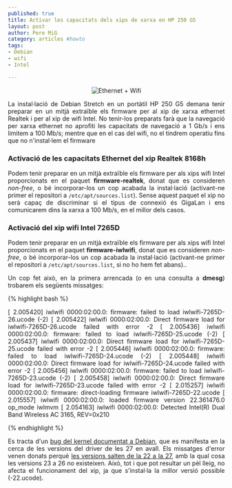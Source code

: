 ```yaml
--- 
published: true
title: Activar les capacitats dels xips de xarxa en HP 250 G5
layout: post
author: Pere MiG 
category: articles #howto 
tags: 
- Debian
- wifi
- Intel

---
```

<div style="text-align:center" markdown="1">

![Ethernet + Wifi](http://parentesis.com/imagesPosts/WiFi-Ethernet.jpg)

</div>
<div style="text-align:justify" markdown="1">

La instal·lació de Debian Stretch en un portàtil HP 250 G5 demana tenir preparar en un mitjà extraïble els firmware per al xip de xarxa ethernet Realtek i per al xip de wifi Intel. No tenir-los preparats farà que la navegació per xarxa ethernet no aprofiti les capacitats de navegació a 1 Gb/s i ens limitem a 100 Mb/s; mentre que en el cas del wifi, no el tindrem operatiu fins que no n'instal·lem el firmware

<!-- more -->
### Activació de les capacitats Ethernet del xip Realtek 8168h

Podem tenir preparar en un mitjà extraïble els firmware per als xips wifi Intel proporcionats en el paquet **firmware-realtek**, donat que es consideren *non-free*, o bé incorporar-los un cop acabada la instal·lació (activant-ne primer el repositori a `/etc/apt/sources.list`). Sense aquest paquet el xip no serà capaç de discriminar si el tipus de connexió és GigaLan i ens comunicarem dins la xarxa a 100 Mb/s, en el millor dels casos.

### Activació del xip wifi Intel 7265D

Podem tenir preparar en un mitjà extraïble els firmware per als xips wifi Intel proporcionats en el paquet **firmware-iwlwifi**, donat que es consideren *non-free*, o bé incorporar-los un cop acabada la instal·lació (activant-ne primer el repositori a `/etc/apt/sources.list`, si no ho hem fet abans)..

Un cop fet això, en la primera arrencada (o en una consulta a **dmesg**) trobarem els següents missatges:

{% highlight bash %}

[    2.005420] iwlwifi 0000:02:00.0: firmware: failed to load iwlwifi-7265D-26.ucode (-2)
[    2.005422] iwlwifi 0000:02:00.0: Direct firmware load for iwlwifi-7265D-26.ucode failed with error -2
[    2.005436] iwlwifi 0000:02:00.0: firmware: failed to load iwlwifi-7265D-25.ucode (-2)
[    2.005437] iwlwifi 0000:02:00.0: Direct firmware load for iwlwifi-7265D-25.ucode failed with error -2
[    2.005446] iwlwifi 0000:02:00.0: firmware: failed to load iwlwifi-7265D-24.ucode (-2)
[    2.005448] iwlwifi 0000:02:00.0: Direct firmware load for iwlwifi-7265D-24.ucode failed with error -2
[    2.005456] iwlwifi 0000:02:00.0: firmware: failed to load iwlwifi-7265D-23.ucode (-2)
[    2.005458] iwlwifi 0000:02:00.0: Direct firmware load for iwlwifi-7265D-23.ucode failed with error -2
[    2.015257] iwlwifi 0000:02:00.0: firmware: direct-loading firmware iwlwifi-7265D-22.ucode
[    2.015557] iwlwifi 0000:02:00.0: loaded firmware version 22.361476.0 op_mode iwlmvm
[    2.054163] iwlwifi 0000:02:00.0: Detected Intel(R) Dual Band Wireless AC 3165, REV=0x210

{% endhighlight %}

Es tracta d'un [bug del kernel documentat a Debian](https://bugs.debian.org/cgi-bin/bugreport.cgi?bug=857198#15), que es manifesta en la cerca de les versions del driver de les 27 en avall. Els missatges d'error venen donats perquè [les versions salten de la 22 a la 27](https://wireless.wiki.kernel.org/en/users/drivers/iwlwifi/core_release), amb la qual cosa les versions 23 a 26 no existeixen. Això, tot i que pot resultar un pèl lleig, no afecta el funcionament del xip, ja que s'instal·la la millor versió possible (-22.ucode).

</div>
